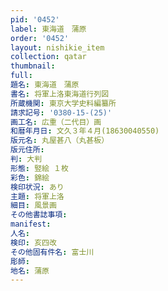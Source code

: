 ```yaml
---
pid: '0452'
label: 東海道　蒲原
order: '0452'
layout: nishikie_item
collection: qatar
thumbnail: 
full: 
題名: 東海道　蒲原
書名: 将軍上洛東海道行列図
所蔵機関: 東京大学史料編纂所
請求記号: '0380-15-(25)'
画工名: 広重（二代目）画
和暦年月日: 文久３年４月(18630040550)
版元名: 丸屋甚八（丸甚板）
版元住所: 
判: 大判
形態: 竪絵 １枚
彩色: 錦絵
検印状況: あり
主題: 将軍上洛
細目: 風景画
その他書誌事項: 
manifest: 
人名: 
検印: 亥四改
その他固有件名: 富士川
彫師: 
地名: 蒲原
---
```

